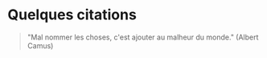 # Quelques citations

> "Mal nommer les choses, c'est ajouter au malheur du monde." (Albert Camus)

